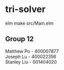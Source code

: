 # tri-solver
elm make src/Main.elm

## Group 12
Matthew Po  - 400007877\
Joseph Lu   - 400022356\
Stanley Liu - 001404020